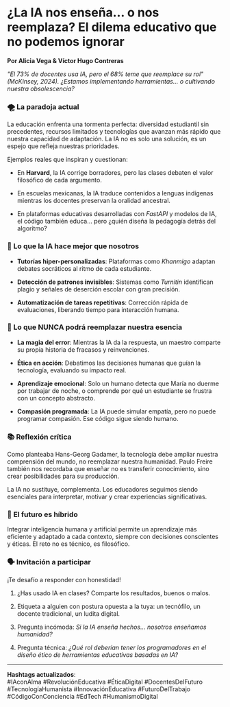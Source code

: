 # ¿La IA nos enseña… o nos reemplaza? El dilema educativo que no podemos ignorar

**Por Alicia Vega & Víctor Hugo Contreras**

_"El 73% de docentes usa IA, pero el 68% teme que reemplace su rol" (McKinsey, 2024). ¿Estamos implementando herramientas... o cultivando nuestra obsolescencia?_

### 🌪️ La paradoja actual

La educación enfrenta una tormenta perfecta: diversidad estudiantil sin precedentes, recursos limitados y tecnologías que avanzan más rápido que nuestra capacidad de adaptación. La IA no es solo una solución, es un espejo que refleja nuestras prioridades.

Ejemplos reales que inspiran y cuestionan:

-   En **Harvard**, la IA corrige borradores, pero las clases debaten el valor filosófico de cada argumento.
    
-   En escuelas mexicanas, la IA traduce contenidos a lenguas indígenas mientras los docentes preservan la oralidad ancestral.
    
-   En plataformas educativas desarrolladas con _FastAPI_ y modelos de IA, el código también educa… pero ¿quién diseña la pedagogía detrás del algoritmo?
    

### 🤖 Lo que la IA hace mejor que nosotros

-   **Tutorías hiper-personalizadas**: Plataformas como _Khanmigo_ adaptan debates socráticos al ritmo de cada estudiante.
    
-   **Detección de patrones invisibles**: Sistemas como _Turnitin_ identifican plagio y señales de deserción escolar con gran precisión.
    
-   **Automatización de tareas repetitivas**: Corrección rápida de evaluaciones, liberando tiempo para interacción humana.
    

### 🧭 Lo que NUNCA podrá reemplazar nuestra esencia

-   **La magia del error**: Mientras la IA da la respuesta, un maestro comparte su propia historia de fracasos y reinvenciones.
    
-   **Ética en acción**: Debatimos las decisiones humanas que guían la tecnología, evaluando su impacto real.
    
-   **Aprendizaje emocional**: Solo un humano detecta que María no duerme por trabajar de noche, o comprende por qué un estudiante se frustra con un concepto abstracto.
    
-   **Compasión programada**: La IA puede simular empatía, pero no puede programar compasión. Ese código sigue siendo humano.
    

### 📚 Reflexión crítica

Como planteaba Hans-Georg Gadamer, la tecnología debe ampliar nuestra comprensión del mundo, no reemplazar nuestra humanidad. Paulo Freire también nos recordaba que enseñar no es transferir conocimiento, sino crear posibilidades para su producción.

La IA no sustituye, complementa. Los educadores seguimos siendo esenciales para interpretar, motivar y crear experiencias significativas.

### 🔗 El futuro es híbrido

Integrar inteligencia humana y artificial permite un aprendizaje más eficiente y adaptado a cada contexto, siempre con decisiones conscientes y éticas. El reto no es técnico, es filosófico.

### 🗣️ Invitación a participar

¡Te desafío a responder con honestidad!

1.  ¿Has usado IA en clases? Comparte los resultados, buenos o malos.
    
2.  Etiqueta a alguien con postura opuesta a la tuya: un tecnófilo, un docente tradicional, un ludita digital.
    
3.  Pregunta incómoda: _Si la IA enseña hechos… nosotros enseñamos humanidad?_
    
4.  Pregunta técnica: _¿Qué rol deberían tener los programadores en el diseño ético de herramientas educativas basadas en IA?_
    

----------

**Hashtags actualizados**:  
#IAconAlma #RevoluciónEducativa #ÉticaDigital #DocentesDelFuturo #TecnologíaHumanista #InnovaciónEducativa #FuturoDelTrabajo #CódigoConConciencia #EdTech #HumanismoDigital


<!--stackedit_data:
eyJoaXN0b3J5IjpbLTY2NTg5MzYzM119
-->
